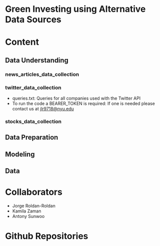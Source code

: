 # Green Investing using Alternative Data Sources

# Content 


## Data Understanding 
### news_articles_data_collection
### twitter_data_collection 
* queries.txt: Queries for all companies used with the Twitter API
* To run the code a BEARER_TOKEN is required: If one is needed please contact us at jlr9718@nyu.edu
### stocks_data_collection

## Data Preparation
## Modeling
## Data


# Collaborators
- Jorge Roldan-Roldan
- Kamila Zaman
- Antony Sunwoo

# Github Repositories
